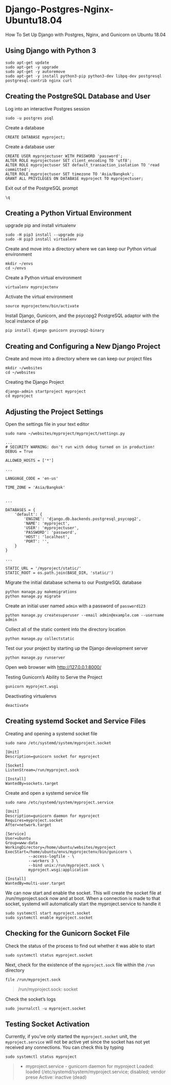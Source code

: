 # Django-Postgres-Nginx-Ubuntu18.04
How To Set Up Django with Postgres, Nginx, and Gunicorn on Ubuntu 18.04
## Using Django with Python 3
```
sudo apt-get update
sudo apt-get -y upgrade
sudo apt-get -y autoremove
sudo apt-get -y install python3-pip python3-dev libpq-dev postgresql postgresql-contrib nginx curl
```
## Creating the PostgreSQL Database and User
Log into an interactive Postgres session

`sudo -u postgres psql`

Create a database

`CREATE DATABASE myproject;`

Create a database user
```
CREATE USER myprojectuser WITH PASSWORD 'password';
ALTER ROLE myprojectuser SET client_encoding TO 'utf8';
ALTER ROLE myprojectuser SET default_transaction_isolation TO 'read committed';
ALTER ROLE myprojectuser SET timezone TO 'Asia/Bangkok';
GRANT ALL PRIVILEGES ON DATABASE myproject TO myprojectuser;
```
Exit out of the PostgreSQL prompt

`\q`
## Creating a Python Virtual Environment
upgrade pip and install virtualenv
```
sudo -H pip3 install --upgrade pip
sudo -H pip3 install virtualenv
```
Create and move into a directory where we can keep our Python virtual environment
```
mkdir ~/envs
cd ~/envs
```
Create a Python virtual environment

`virtualenv myprojectenv`

Activate the virtual environment

`source myprojectenv/bin/activate`

Install Django, Gunicorn, and the psycopg2 PostgreSQL adaptor with the local instance of pip

`pip install django gunicorn psycopg2-binary`
## Creating and Configuring a New Django Project
Create and move into a directory where we can keep our project files
```
mkdir ~/websites
cd ~/websites
```
Creating the Django Project

```
django-admin startproject myproject
cd myproject
```

## Adjusting the Project Settings
Open the settings file in your text editor

`sudo nano ~/websites/myproject/myproject/settings.py`


```
...
# SECURITY WARNING: don't run with debug turned on in production!
DEBUG = True

ALLOWED_HOSTS = ['*']
```


```
...

LANGUAGE_CODE = 'en-us'

TIME_ZONE = 'Asia/Bangkok'

```


```

...

DATABASES = {
    'default': {
        'ENGINE': 'django.db.backends.postgresql_psycopg2',
        'NAME': 'myproject',
        'USER': 'myprojectuser',
        'PASSWORD': 'password',
        'HOST': 'localhost',
        'PORT': '',
    }
}
```


```
...

STATIC_URL = '/myproject/static/'
STATIC_ROOT = os.path.join(BASE_DIR, 'static/')
```
Migrate the initial database schema to our PostgreSQL database
```
python manage.py makemigrations
python manage.py migrate
```
Create an initial user named `admin` with a password of `password123`

`python manage.py createsuperuser --email admin@example.com --username admin`

Collect all of the static content into the directory location

`python manage.py collectstatic`

Test our your project by starting up the Django development server

`python manage.py runserver`

Open web browser with http://127.0.0.1:8000/


Testing Gunicorn’s Ability to Serve the Project

`gunicorn myproject.wsgi`

Deactivating virtualenvs

`deactivate`

## Creating systemd Socket and Service Files
Creating and opening a systemd socket file

`sudo nano /etc/systemd/system/myproject.socket`

```
[Unit]
Description=gunicorn socket for myproject

[Socket]
ListenStream=/run/myproject.sock

[Install]
WantedBy=sockets.target
```

Create and open a systemd service file

`sudo nano /etc/systemd/system/myproject.service`

```
[Unit]
Description=gunicorn daemon for myproject
Requires=myproject.socket
After=network.target

[Service]
User=ubuntu
Group=www-data
WorkingDirectory=/home/ubuntu/websites/myproject
ExecStart=/home/ubuntu/envs/myprojectenv/bin/gunicorn \
          --access-logfile - \
          --workers 3 \
          --bind unix:/run/myproject.sock \
          myproject.wsgi:application

[Install]
WantedBy=multi-user.target
```
We can now start and enable the socket. This will create the socket file at /run/myproject.sock now and at boot. When a connection is made to that socket, systemd will automatically start the myproject.service to handle it
```
sudo systemctl start myproject.socket
sudo systemctl enable myproject.socket
```
## Checking for the Gunicorn Socket File
Check the status of the process to find out whether it was able to start

`sudo systemctl status myproject.socket`

Next, check for the existence of the `myproject.sock` file within the `/run` directory

`file /run/myproject.sock`

> /run/myproject.sock: socket

Check the socket’s logs

`sudo journalctl -u myproject.socket`

## Testing Socket Activation
Currently, if you’ve only started the `myproject.socket` unit, the `myproject.service` will not be active yet since the socket has not yet received any connections. You can check this by typing

`sudo systemctl status myproject`

> - myproject.service - gunicorn daemon for myproject
   Loaded: loaded (/etc/systemd/system/myproject.service; disabled; vendor prese
   Active: inactive (dead)
